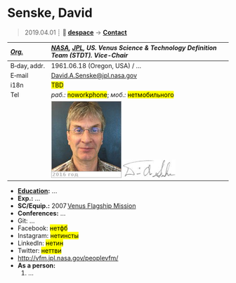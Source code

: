 # Senske, David
> 2019.04.01 ┊ **🚀 [despace](index.md)** → **[Contact](contact.md)**

|*[Org.](contact.md)*|*[NASA](zz_nasa.md), [JPL](zz_jpl.md), US. Venus Science & Technology Definition Team (STDT). Vice-Chair*|
|:--|:--|
|B‑day, addr.| 1961.06.18 (Oregon, USA) / … |
|E‑mail| <David.A.Senske@jpl.nasa.gov> |
|i18n| <mark>TBD</mark> |
|Tel|*раб.:* <mark>noworkphone</mark>; *моб.:* <mark>нетмобильного</mark> |
|| [![](f/contact/s/senske_001_photo_thumb.jpg)](f/contact/s/senske_001_photo.jpg) [![](f/contact/s/senske_001_sign_thumb.jpg)](f/contact/s/senske_001_sign.png) |

   - **[Education](edu.md):** …
   - **Exp.:** …
   - **SC/Equip.:** 2007 [Venus Flagship Mission](venus_flagship_mission.md)
   - **Conferences:** …
   - Git: …
   - Facebook: <mark>нетфб</mark>
   - Instagram: <mark>нетинсты</mark>
   - LinkedIn: <mark>нетин</mark>
   - Twitter: <mark>неттви</mark>
   - <http://vfm.jpl.nasa.gov/peoplevfm/>
   - **As a person:**
      1. …
